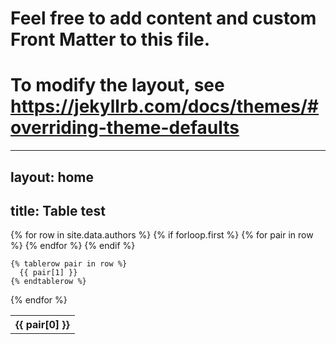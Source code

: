 # Feel free to add content and custom Front Matter to this file.
# To modify the layout, see https://jekyllrb.com/docs/themes/#overriding-theme-defaults

---
layout: home
---
title: Table test
---

<table>
  {% for row in site.data.authors %}
    {% if forloop.first %}
    <tr>
      {% for pair in row %}
        <th>{{ pair[0] }}</th>
      {% endfor %}
    </tr>
    {% endif %}

    {% tablerow pair in row %}
      {{ pair[1] }}
    {% endtablerow %}
  {% endfor %}
</table>
